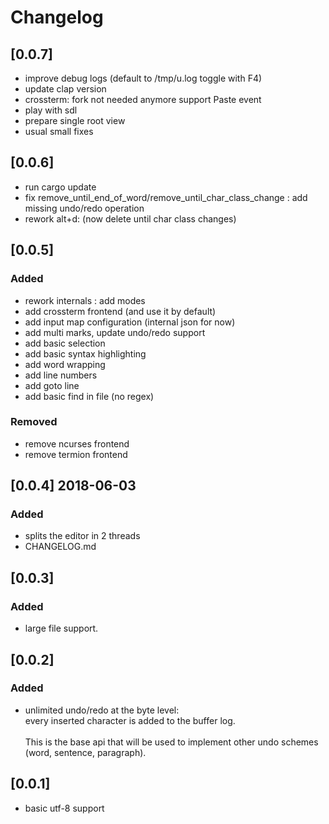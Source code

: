 # Changelog

## [0.0.7]
 - improve debug logs (default to /tmp/u.log toggle with F4)
 - update clap version
 - crossterm: fork not needed anymore
  support Paste event
 - play with sdl
 - prepare single root view
 - usual small fixes

## [0.0.6]
 - run cargo update
 - fix remove_until_end_of_word/remove_until_char_class_change : add missing undo/redo  operation
 - rework alt+d: (now delete until char class changes)

## [0.0.5]

### Added

- rework internals : add modes
- add crossterm frontend (and use it by default)
- add input map configuration (internal json for now)
- add multi marks, update undo/redo support
- add basic selection
- add basic syntax highlighting
- add word wrapping
- add line numbers
- add goto line
- add basic find in file (no regex)

### Removed

- remove ncurses frontend
- remove termion frontend

## [0.0.4] 2018-06-03

### Added

- splits the editor in 2 threads
- CHANGELOG.md

## [0.0.3]

### Added

- large file support.<br/>

## [0.0.2]

### Added

- unlimited undo/redo at the byte level:<br/> every inserted character is added to the buffer log.<br/>
  <br/>
  This is the base api that will be used to implement other undo schemes (word, sentence, paragraph).

## [0.0.1]

- basic utf-8 support
